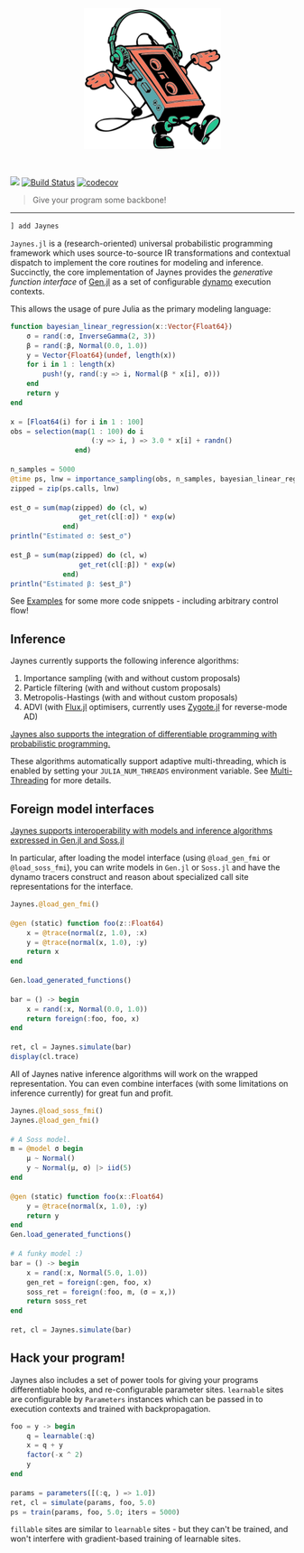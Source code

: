 <p align="center">
<img height="250px" src="docs/assets/jaynes.png"/>
</p>
<br>

[![](https://img.shields.io/badge/docs-dev-blue.svg)](https://femtomc.github.io/Jaynes.jl/dev)
[![Build Status](https://travis-ci.org/femtomc/Jaynes.jl.svg?branch=master)](https://travis-ci.org/femtomc/Jaynes.jl)
[![codecov](https://codecov.io/gh/femtomc/Jaynes.jl/branch/master/graph/badge.svg)](https://codecov.io/gh/femtomc/Jaynes.jl)

> Give your program some backbone!

---

```julia
] add Jaynes
```

`Jaynes.jl` is a (research-oriented) universal probabilistic programming framework which uses source-to-source IR transformations and contextual dispatch to implement the core routines for modeling and inference. Succinctly, the core implementation of Jaynes provides the _generative function interface_ of [Gen.jl](https://www.gen.dev/) as a set of configurable [dynamo](https://fluxml.ai/IRTools.jl/latest/dynamo/) execution contexts.

This allows the usage of pure Julia as the primary modeling language:

```julia
function bayesian_linear_regression(x::Vector{Float64})
    σ = rand(:σ, InverseGamma(2, 3))
    β = rand(:β, Normal(0.0, 1.0))
    y = Vector{Float64}(undef, length(x))
    for i in 1 : length(x)
        push!(y, rand(:y => i, Normal(β * x[i], σ)))
    end
    return y
end

x = [Float64(i) for i in 1 : 100]
obs = selection(map(1 : 100) do i
                    (:y => i, ) => 3.0 * x[i] + randn()
                end)

n_samples = 5000
@time ps, lnw = importance_sampling(obs, n_samples, bayesian_linear_regression, (x, ))
zipped = zip(ps.calls, lnw)

est_σ = sum(map(zipped) do (cl, w)
                 get_ret(cl[:σ]) * exp(w)
             end)
println("Estimated σ: $est_σ")

est_β = sum(map(zipped) do (cl, w)
                 get_ret(cl[:β]) * exp(w)
             end)
println("Estimated β: $est_β")
```

See [Examples](https://femtomc.github.io/Jaynes.jl/dev/examples/) for some more code snippets - including arbitrary control flow!

## Inference

Jaynes currently supports the following inference algorithms:

1. Importance sampling (with and without custom proposals)
2. Particle filtering (with and without custom proposals)
3. Metropolis-Hastings (with and without custom proposals)
4. ADVI (with [Flux.jl](https://github.com/FluxML/Flux.jl) optimisers, currently uses [Zygote.jl](https://github.com/FluxML/Zygote.jl) for reverse-mode AD)

[Jaynes also supports the integration of differentiable programming with probabilistic programming.](https://femtomc.github.io/Jaynes.jl/dev/library_api/diff_prog/)

These algorithms automatically support adaptive multi-threading, which is enabled by setting your `JULIA_NUM_THREADS` environment variable. See [Multi-Threading](https://docs.julialang.org/en/v1/base/multi-threading/) for more details.

## Foreign model interfaces

[Jaynes supports interoperability with models and inference algorithms expressed in Gen.jl and Soss.jl](https://femtomc.github.io/Jaynes.jl/dev/library_api/fmi/)

In particular, after loading the model interface (using `@load_gen_fmi` or `@load_soss_fmi`), you can write models in `Gen.jl` or `Soss.jl` and have the dynamo tracers construct and reason about specialized call site representations for the interface.

```julia
Jaynes.@load_gen_fmi()

@gen (static) function foo(z::Float64)
    x = @trace(normal(z, 1.0), :x)
    y = @trace(normal(x, 1.0), :y)
    return x
end

Gen.load_generated_functions()

bar = () -> begin
    x = rand(:x, Normal(0.0, 1.0))
    return foreign(:foo, foo, x)
end

ret, cl = Jaynes.simulate(bar)
display(cl.trace)
```

All of Jaynes native inference algorithms will work on the wrapped representation. You can even combine interfaces (with some limitations on inference currently) for great fun and profit.

```julia
Jaynes.@load_soss_fmi()
Jaynes.@load_gen_fmi()

# A Soss model.
m = @model σ begin
    μ ~ Normal()
    y ~ Normal(μ, σ) |> iid(5)
end

@gen (static) function foo(x::Float64)
    y = @trace(normal(x, 1.0), :y)
    return y
end
Gen.load_generated_functions()

# A funky model :)
bar = () -> begin
    x = rand(:x, Normal(5.0, 1.0))
    gen_ret = foreign(:gen, foo, x)
    soss_ret = foreign(:foo, m, (σ = x,))
    return soss_ret
end

ret, cl = Jaynes.simulate(bar)
```

## Hack your program!

Jaynes also includes a set of power tools for giving your programs differentiable hooks, and re-configurable parameter sites. `learnable` sites are configurable by `Parameters` instances which can be passed in to execution contexts and trained with backpropagation.

```julia
foo = y -> begin
    q = learnable(:q)
    x = q + y
    factor(-x ^ 2)
    y
end

params = parameters([(:q, ) => 1.0])
ret, cl = simulate(params, foo, 5.0)
ps = train(params, foo, 5.0; iters = 5000)
```

`fillable` sites are similar to `learnable` sites - but they can't be trained, and won't interfere with gradient-based training of learnable sites.
